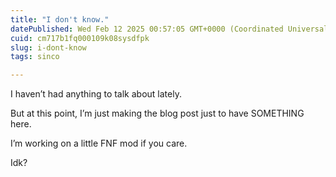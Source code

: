 ```yaml
---
title: "I don't know."
datePublished: Wed Feb 12 2025 00:57:05 GMT+0000 (Coordinated Universal Time)
cuid: cm717b1fq000109k08sysdfpk
slug: i-dont-know
tags: sinco

---
```


I haven’t had anything to talk about lately.

But at this point, I’m just making the blog post just to have SOMETHING here.

I’m working on a little FNF mod if you care.

Idk?